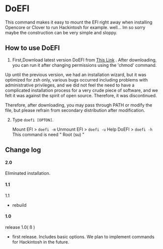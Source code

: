DoEFI
==================
This command makes it easy to mount the EFI right away when installing Opencore or Clover to run Hackintosh for example.
well... Im so sorry maybe the construction can be very simple and sloppy.

## How to use DoEFI

1. First,Download latest version DoEFI from  [This Link](https://github.com/sharkcat758/DoEFI/releases) . 
After downloading, you can run it after changing permissions using the 'chmod' command.

Up until the previous version, we had an installation wizard, but it was optimized for zsh only, various bugs occurred including problems with administrative privileges, and we did not feel the need to have a complicated installation process for a very crude piece of software, and we felt it was against the spirit of open source. Therefore, it was discontinued.

Therefore, after downloading, you may pass through PATH or modify the file, but please refrain from secondary distribution after modification.


2. Type `doefi [OPTON]`.

   Mount EFI > `doefi -m`
   Unmount EFI > `doefi -u`
   Help DoEFI > `doefi -h`
   This command is need " Root (su) "




## Change log

#### 2.0

Eliminated installation.

#### 1.1

1.1
- rebuild



#### 1.0

release 1.0( ß )
- first release.  Includes basic options. We plan to implement commands for Hackintosh in the future.


